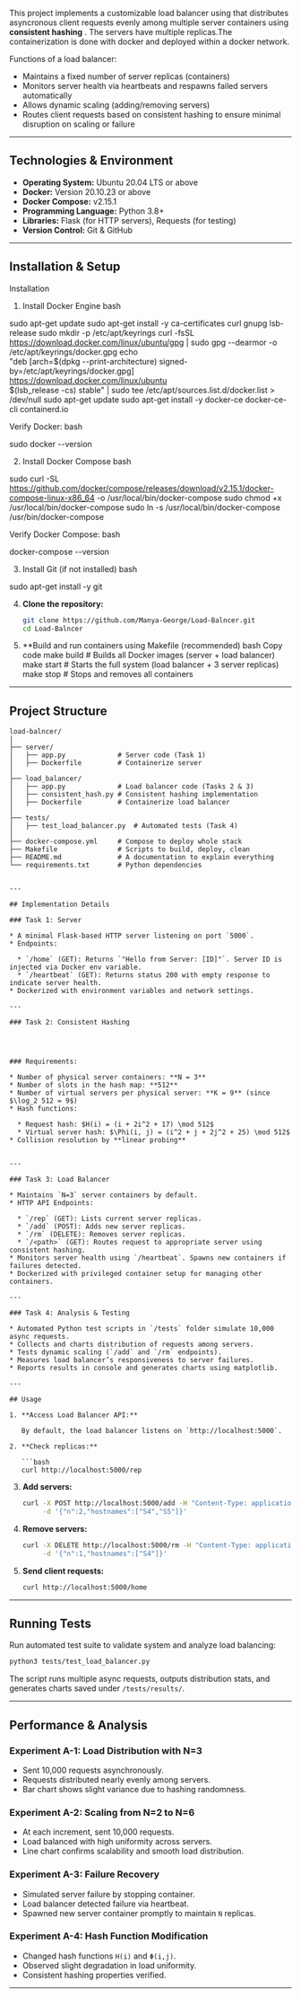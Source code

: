                                               

This project implements a customizable load balancer using  that  distributes asyncronous client requests evenly among multiple server containers using **consistent hashing** .
The  servers have  multiple replicas.The containerization is done with docker and deployed within a docker network.


Functions of a load balancer:

* Maintains a fixed number of server replicas (containers)
* Monitors server health via heartbeats and respawns failed servers automatically
* Allows dynamic scaling (adding/removing servers)
* Routes client requests based on consistent hashing to ensure minimal disruption on scaling or failure



---

## Technologies & Environment

* **Operating System:** Ubuntu 20.04 LTS or above
* **Docker:** Version 20.10.23 or above
* **Docker Compose:** v2.15.1
* **Programming Language:** Python 3.8+
* **Libraries:** Flask (for HTTP servers), Requests (for testing)
* **Version Control:** Git & GitHub

---

## Installation & Setup
Installation
1. Install Docker Engine
bash

sudo apt-get update
sudo apt-get install -y ca-certificates curl gnupg lsb-release
sudo mkdir -p /etc/apt/keyrings
curl -fsSL https://download.docker.com/linux/ubuntu/gpg | sudo gpg --dearmor -o /etc/apt/keyrings/docker.gpg
echo \
  "deb [arch=$(dpkg --print-architecture) signed-by=/etc/apt/keyrings/docker.gpg] https://download.docker.com/linux/ubuntu \
  $(lsb_release -cs) stable" | sudo tee /etc/apt/sources.list.d/docker.list > /dev/null
sudo apt-get update
sudo apt-get install -y docker-ce docker-ce-cli containerd.io

Verify Docker:
bash

sudo docker --version


2. Install Docker Compose
bash

sudo curl -SL https://github.com/docker/compose/releases/download/v2.15.1/docker-compose-linux-x86_64 -o /usr/local/bin/docker-compose
sudo chmod +x /usr/local/bin/docker-compose
sudo ln -s /usr/local/bin/docker-compose /usr/bin/docker-compose

Verify Docker Compose:
bash

docker-compose --version

3. Install Git (if not installed)
bash

sudo apt-get install -y git


4. **Clone the repository:**

   ```bash
   git clone https://github.com/Manya-George/Load-Balncer.git
   cd Load-Balncer
   ```

5. **Build and run containers using Makefile (recommended)
bash
Copy code
make build       # Builds all Docker images (server + load balancer)
make start       # Starts the full system (load balancer + 3 server replicas)
make stop        # Stops and removes all containers


---

## Project Structure

```
load-balncer/
│
├── server/
│   ├── app.py             # Server code (Task 1)
│   ├── Dockerfile         # Containerize server
│
├── load_balancer/
│   ├── app.py             # Load balancer code (Tasks 2 & 3)
│   ├── consistent_hash.py # Consistent hashing implementation
│   ├── Dockerfile         # Containerize load balancer
│
├── tests/
│   ├── test_load_balancer.py  # Automated tests (Task 4)
│
├── docker-compose.yml     # Compose to deploy whole stack
├── Makefile               # Scripts to build, deploy, clean
├── README.md              # A documentation to explain everything 
└── requirements.txt       # Python dependencies


---

## Implementation Details

### Task 1: Server

* A minimal Flask-based HTTP server listening on port `5000`.
* Endpoints:

  * `/home` (GET): Returns `"Hello from Server: [ID]"`. Server ID is injected via Docker env variable.
  * `/heartbeat` (GET): Returns status 200 with empty response to indicate server health.
* Dockerized with environment variables and network settings.

---

### Task 2: Consistent Hashing




### Requirements:

* Number of physical server containers: **N = 3**
* Number of slots in the hash map: **512**
* Number of virtual servers per physical server: **K = 9** (since $\log_2 512 = 9$)
* Hash functions:

  * Request hash: $H(i) = (i + 2i^2 + 17) \mod 512$
  * Virtual server hash: $\Phi(i, j) = (i^2 + j + 2j^2 + 25) \mod 512$
* Collision resolution by **linear probing**


---

### Task 3: Load Balancer

* Maintains `N=3` server containers by default.
* HTTP API Endpoints:

  * `/rep` (GET): Lists current server replicas.
  * `/add` (POST): Adds new server replicas.
  * `/rm` (DELETE): Removes server replicas.
  * `/<path>` (GET): Routes request to appropriate server using consistent hashing.
* Monitors server health using `/heartbeat`. Spawns new containers if failures detected.
* Dockerized with privileged container setup for managing other containers.

---

### Task 4: Analysis & Testing

* Automated Python test scripts in `/tests` folder simulate 10,000 async requests.
* Collects and charts distribution of requests among servers.
* Tests dynamic scaling (`/add` and `/rm` endpoints).
* Measures load balancer’s responsiveness to server failures.
* Reports results in console and generates charts using matplotlib.

---

## Usage

1. **Access Load Balancer API:**

   By default, the load balancer listens on `http://localhost:5000`.

2. **Check replicas:**

   ```bash
   curl http://localhost:5000/rep
   ```

3. **Add servers:**

   ```bash
   curl -X POST http://localhost:5000/add -H "Content-Type: application/json" \
        -d '{"n":2,"hostnames":["S4","S5"]}'
   ```

4. **Remove servers:**

   ```bash
   curl -X DELETE http://localhost:5000/rm -H "Content-Type: application/json" \
        -d '{"n":1,"hostnames":["S4"]}'
   ```

5. **Send client requests:**

   ```bash
   curl http://localhost:5000/home
   ```

---

## Running Tests

Run automated test suite to validate system and analyze load balancing:

```bash
python3 tests/test_load_balancer.py
```

The script runs multiple async requests, outputs distribution stats, and generates charts saved under `/tests/results/`.

---

## Performance & Analysis

### Experiment A-1: Load Distribution with N=3

* Sent 10,000 requests asynchronously.
* Requests distributed nearly evenly among servers.
* Bar chart shows slight variance due to hashing randomness.

### Experiment A-2: Scaling from N=2 to N=6

* At each increment, sent 10,000 requests.
* Load balanced with high uniformity across servers.
* Line chart confirms scalability and smooth load distribution.

### Experiment A-3: Failure Recovery

* Simulated server failure by stopping container.
* Load balancer detected failure via heartbeat.
* Spawned new server container promptly to maintain `N` replicas.

### Experiment A-4: Hash Function Modification

* Changed hash functions `H(i)` and `Φ(i,j)`.
* Observed slight degradation in load uniformity.
* Consistent hashing properties verified.



---
